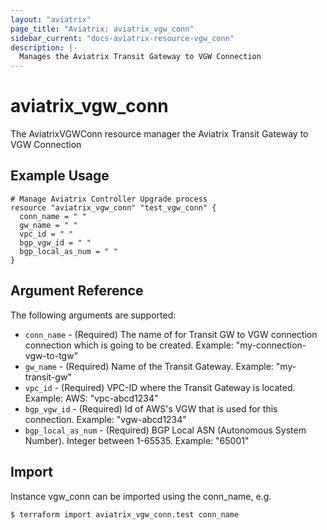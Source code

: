 ```yaml
---
layout: "aviatrix"
page_title: "Aviatrix: aviatrix_vgw_conn"
sidebar_current: "docs-aviatrix-resource-vgw_conn"
description: |-
  Manages the Aviatrix Transit Gateway to VGW Connection
---
```


# aviatrix_vgw_conn

The AviatrixVGWConn resource manager the Aviatrix Transit Gateway to VGW Connection

## Example Usage

```hcl
# Manage Aviatrix Controller Upgrade process
resource "aviatrix_vgw_conn" "test_vgw_conn" {
  conn_name = " "
  gw_name = " "
  vpc_id = " "
  bgp_vgw_id = " "
  bgp_local_as_num = " "
}
```

## Argument Reference

The following arguments are supported:

* `conn_name` - (Required) The name of for Transit GW to VGW connection connection which is going to be created. Example: "my-connection-vgw-to-tgw"
* `gw_name` - (Required) Name of the Transit Gateway. Example: "my-transit-gw"
* `vpc_id` - (Required) VPC-ID where the Transit Gateway is located. Example: AWS: "vpc-abcd1234"
* `bgp_vgw_id` - (Required) Id of AWS's VGW that is used for this connection. Example: "vgw-abcd1234"
* `bgp_local_as_num` - (Required) BGP Local ASN (Autonomous System Number). Integer between 1-65535. Example: "65001"

## Import

Instance vgw_conn can be imported using the conn_name, e.g.

```hcl
$ terraform import aviatrix_vgw_conn.test conn_name
```